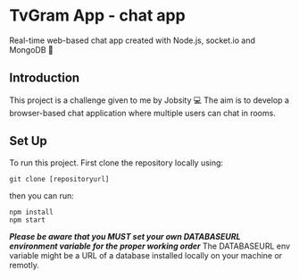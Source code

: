 # TvGram App - chat app
 Real-time web-based chat app created with Node.js, socket.io and MongoDB :space_invader:

## Introduction
This project is a challenge given to me by Jobsity :computer:
The aim is to develop a browser-based chat application where multiple users can chat in rooms.

## Set Up
To run this project. First clone the repository locally using:
```
git clone [repositoryurl]
```

then you can run:
```
npm install
npm start
```
***Please be aware that you MUST set your own DATABASEURL environment variable for the proper working order***
The DATABASEURL env variable might be a URL of a database installed locally on your machine or remotly.